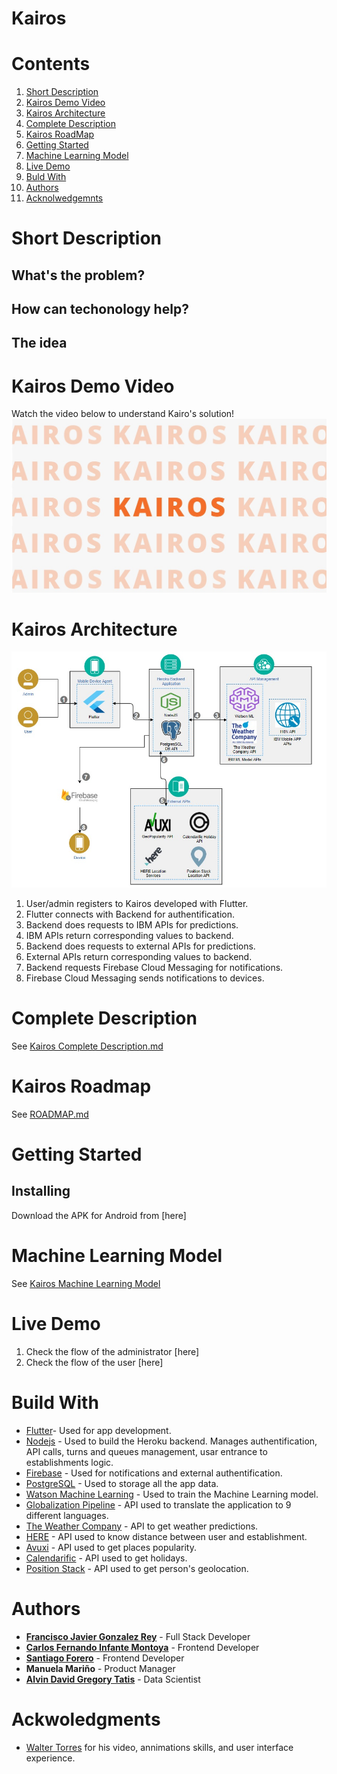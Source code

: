 # Kairos


# Contents
1. [Short Description](#Short_Description)
2. [Kairos Demo Video](#video)
3. [Kairos Architecture](#Architecture)
4. [Complete Description](#Long_Description)
5. [Kairos RoadMap](#roadmap)
6. [Getting Started](#Getting_Started)
7. [Machine Learning Model](#machine)
8. [Live Demo](#Live_Demo)
9. [Buld With](#Technologies)
10. [Authors](#Authors)
11. [Acknolwedgemnts](#ackwoledgments)

<a name="Short_Description"></a>
# Short Description
## What's the problem?
## How can techonology help?
## The idea


<a name="video"></a>
# Kairos Demo Video
Watch the video below to understand Kairo's solution!
[![Kairos Video](/Images/front_Image.jpg)](https://www.youtube.com/watch?v=4oiZdbwxUuQ)

<a name="Architecture"></a>
# Kairos Architecture
![Architecture](/Images/Architecture_Kairos.jpg)
1. User/admin registers to Kairos developed with Flutter.
2. Flutter connects with Backend for authentification. 
3. Backend does requests to IBM APIs for predictions.
4. IBM APIs return corresponding values to backend.
5. Backend does requests to external APIs for predictions.
6. External APIs return corresponding values to backend.
7. Backend requests Firebase Cloud Messaging for notifications.
8. Firebase Cloud Messaging sends notifications to devices.


<a name="Long_Description"></a>
# Complete Description
See [Kairos Complete Description.md](long-description-1.md)


<a name="roadmap"></a>
# Kairos Roadmap
See [ROADMAP.md](road-map.md)
<!--![RoadMap](/Images/RoadMap_Kairos.jpg)-->


<a name="Getting_Started"></a>
# Getting Started
## Installing
Download the APK for Android from [here]


<a name="machine"></a>
# Machine Learning Model
See [Kairos Machine Learning Model](kairos-ml-model.md)


<a name="Live_Demo"></a>
# Live Demo
1. Check the flow of the administrator [here]
2. Check the flow of the user [here]



<a name="Technologies"></a>
# Build With

* [Flutter](https://flutter.dev/)- Used for app development.
* [Nodejs](https://nodejs.org/en/) - Used to build the Heroku backend. Manages authentification, API calls, turns and queues management, usar entrance to establishments logic.
* [Firebase](https://firebase.google.com/) - Used for notifications and external authentification. 
* [PostgreSQL](https://www.ibm.com/cloud/databases-for-postgresql) - Used to storage all the app data. 
* [Watson Machine Learning](https://www.ibm.com/cloud/machine-learning#:~:text=Deploy%20and%20run%20AI%20models,at%20scale%20across%20any%20cloud.) - Used to train the Machine Learning model.
* [Globalization Pipeline](https://www.ibm.com/cloud/globalization-pipeline) - API used to translate the application to 9 different languages.
* [The Weather Company](https://www.ibm.com/weather) - API to get weather predictions. 
* [HERE](https://www.here.com/) - API used to know distance between user and establishment.
* [Avuxi](https://www.avuxi.com/) - API used to get places popularity.
* [Calendarific](https://calendarific.com/) - API used to get holidays.
* [Position Stack](https://positionstack.com/) - API used to get person's geolocation. 
 
<a name="Authors"></a>
# Authors

* [**Francisco Javier Gonzalez Rey**](https://www.linkedin.com/in/franciscogonzalez17/) - Full Stack Developer
* [**Carlos Fernando Infante Montoya**](https://www.linkedin.com/in/carlosinfante98/) - Frontend Developer
* [**Santiago Forero**](https://www.linkedin.com/in/dasafodev/) - Frontend Developer
* **Manuela Mariño** - Product Manager
* [**Alvin David Gregory Tatis**](https://www.linkedin.com/in/alvin-david-gregory-tatis-484052199/) - Data Scientist

<a name="ackwoledgments"></a>
# Ackwoledgments

* [Walter Torres](https://www.linkedin.com/in/walter-torres-90b862180/) for his video, annimations skills, and user interface experience.

